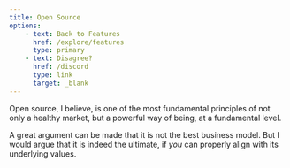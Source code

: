 ```yaml
---
title: Open Source
options:
    - text: Back to Features
      href: /explore/features
      type: primary
    - text: Disagree?
      href: /discord
      type: link
      target: _blank
---
```

Open source, I believe, is one of the most fundamental principles of not only a healthy market, but a powerful way of being, at a fundamental level.

A great argument can be made that it is not the best business model. But I would argue that it is indeed the ultimate, if <em>you</em> can properly align with its underlying values.

<!-- Love for others, opennes, accessibility -->

